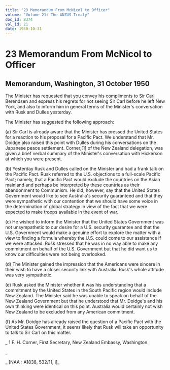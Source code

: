```yaml
---
title: "23 Memorandum From McNicol to Officer"
volume: "Volume 21: The ANZUS Treaty"
doc_id: 8374
vol_id: 21
date: 1950-10-31
---
```


# 23 Memorandum From McNicol to Officer

## Memorandum, Washington, 31 October 1950

The Minister has requested that you convey his compliments to Sir Carl Berendsen and express his regrets for not seeing Sir Carl before he left New York, and also to inform him in general terms of the Minister's conversation with Rusk and Dulles yesterday.

The Minister has suggested the following approach:

(a) Sir Carl is already aware that the Minister has pressed the United States for a reaction to his proposal for a Pacific Pact. We understand that Mr. Doidge also raised this point with Dulles during his conversations on the Japanese peace settlement. Corner,[1] of the New Zealand delegation, was given a brief verbal summary of the Minister's conversation with Hickerson at which you were present.

(b) Yesterday Rusk and Dulles called on the Minister and had a frank talk on the Pacific Pact. Rusk referred to the U.S. objections to a full-scale Pacific Pact; namely, that a Pacific Pact would exclude the countries on the Asian mainland and perhaps be interpreted by these countries as their abandonment to Communism. He did, however, say that the United States Government would like to see Australia's security guaranteed and that they were sympathetic with our contention that we should have some voice in the determination of global strategy in view of the fact that we were expected to make troops available in the event of war.

(c) He wished to inform the Minister that the United States Government was not unsympathetic to our desire for a U.S. security guarantee and that the U.S. Government would make a genuine effort to explore the matter with a view to finding a formula whereby the U.S. could come to our assistance if we were attacked. Rusk stressed that he was in no way able to make any commitment on behalf of the U.S. Government but that he did want us to know our difficulties were not being overlooked.

(d) The Minister gained the impression that the Americans were sincere in their wish to have a closer security link with Australia. Rusk's whole attitude was very sympathetic.

(e) Rusk asked the Minister whether it was his understanding that a commitment by the United States in the South Pacific region would include New Zealand. The Minister said he was unable to speak on behalf of the New Zealand Government but that he understood that Mr. Doidge's and his own thinking were identical on this point. Australia would certainly not wish New Zealand to be excluded from any American commitment.

(f) As Mr. Doidge has already raised the question of a Pacific Pact with the United States Government, it seems likely that Rusk will take an opportunity to talk to Sir Carl on this matter.

_ 1 F. H. Corner, First Secretary, New Zealand Embassy, Washington.

_

_ [NAA : A1838, 532/11, i]_
